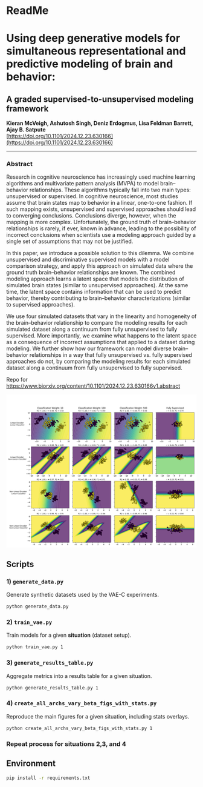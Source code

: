 # ReadMe
# Using deep generative models for simultaneous representational and predictive modeling of brain and behavior:  
## A graded supervised-to-unsupervised modeling framework

**Kieran McVeigh, Ashutosh Singh, Deniz Erdogmus, Lisa Feldman Barrett, Ajay B. Satpute**  
[https://doi.org/10.1101/2024.12.23.630166](https://doi.org/10.1101/2024.12.23.630166)

---

### Abstract

Research in cognitive neuroscience has increasingly used machine learning algorithms and multivariate pattern analysis (MVPA) to model brain–behavior relationships. These algorithms typically fall into two main types: unsupervised or supervised. In cognitive neuroscience, most studies assume that brain states map to behavior in a linear, one-to-one fashion. If such mapping exists, unsupervised and supervised approaches should lead to converging conclusions. Conclusions diverge, however, when the mapping is more complex. Unfortunately, the ground truth of brain–behavior relationships is rarely, if ever, known in advance, leading to the possibility of incorrect conclusions when scientists use a modeling approach guided by a single set of assumptions that may not be justified.

In this paper, we introduce a possible solution to this dilemma. We combine unsupervised and discriminative supervised models with a model comparison strategy, and apply this approach on simulated data where the ground truth brain–behavior relationships are known. The combined modeling approach learns a latent space that models the distribution of simulated brain states (similar to unsupervised approaches). At the same time, the latent space contains information that can be used to predict behavior, thereby contributing to brain–behavior characterizations (similar to supervised approaches).

We use four simulated datasets that vary in the linearity and homogeneity of the brain–behavior relationship to compare the modeling results for each simulated dataset along a continuum from fully unsupervised to fully supervised. More importantly, we examine what happens to the latent space as a consequence of incorrect assumptions that applied to a dataset during modeling. We further show how our framework can model diverse brain–behavior relationships in a way that fully unsupervised vs. fully supervised approaches do not, by comparing the modeling results for each simulated dataset along a continuum from fully unsupervised to fully supervised.

Repo for https://www.biorxiv.org/content/10.1101/2024.12.23.630166v1.abstract

[![VAE-C Results for Situation 3](results/figures/vary_arch_betas_situation-3.png)](results/figures/vary_arch_betas_situation-3.png)

## Scripts

### 1) `generate_data.py`
Generate synthetic datasets used by the VAE-C experiments.
```bash
python generate_data.py 
```

### 2) `train_vae.py`
Train models for a given **situation** (dataset setup).
```bash
python train_vae.py 1
```

### 3) `generate_results_table.py`
Aggregate metrics into a results table for a given situation.
```bash
python generate_results_table.py 1 
```

### 4) `create_all_archs_vary_beta_figs_with_stats.py`
Reproduce the main figures for a given situation, including stats overlays.
```bash
python create_all_archs_vary_beta_figs_with_stats.py 1
```

### Repeat process for situations 2,3, and 4

## Environment

```bash
pip install -r requirements.txt
```
